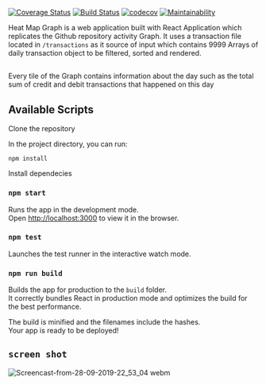 [![Coverage Status](https://coveralls.io/repos/github/Ndifreke/heat-map-graph/badge.svg?branch=master)](https://coveralls.io/github/Ndifreke/heat-map-graph?branch=master)
[![Build Status](https://travis-ci.org/Ndifreke/heat-map-graph.svg?branch=master)](https://travis-ci.org/Ndifreke/heat-map-graph)
[![codecov](https://codecov.io/gh/Ndifreke/heat-map-graph/branch/master/graph/badge.svg)](https://codecov.io/gh/Ndifreke/heat-map-graph)
[![Maintainability](https://api.codeclimate.com/v1/badges/efea203809f468f7c0f3/maintainability)](https://codeclimate.com/github/Ndifreke/heat-map-graph/maintainability)

Heat Map Graph is a web application built with React Application which replicates the Github repository activity Graph. It uses a transaction file located in `/transactions` as it source of input which contains 9999 Arrays of daily transaction object to be filtered, sorted and rendered.
##
Every tile of the Graph contains information about the day such as the total sum of credit and debit transactions that happened on this day


## Available Scripts
Clone the repository

In the project directory, you can run:

 `npm install`

Install dependecies

### `npm start`

Runs the app in the development mode.<br>
Open [http://localhost:3000](http://localhost:3000) to view it in the browser.


### `npm test`

Launches the test runner in the interactive watch mode.

### `npm run build`

Builds the app for production to the `build` folder.<br>
It correctly bundles React in production mode and optimizes the build for the best performance.

The build is minified and the filenames include the hashes.<br>
Your app is ready to be deployed!


## `screen shot`
![Screencast-from-28-09-2019-22_53_04 webm](https://user-images.githubusercontent.com/12186332/65823449-72a12280-e24e-11e9-97cd-7a5f65e7c66e.gif)
